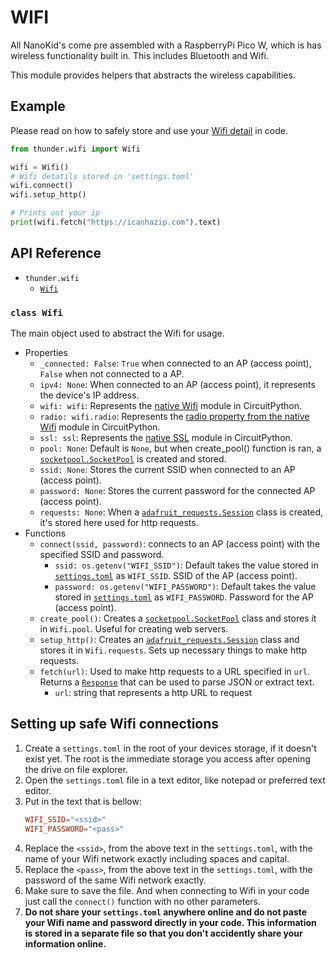 # WIFI
All NanoKid's come pre assembled with a RaspberryPi Pico W, which is has wireless functionality built in. This includes Bluetooth and Wifi.

This module provides helpers that abstracts the wireless capabilities.

## Example
Please read on how to safely store and use your [Wifi detail](#setting-up-safe-wifi-connections) in code.
```python
from thunder.wifi import Wifi

wifi = Wifi()
# Wifi detatils stored in 'settings.toml'
wifi.connect()
wifi.setup_http()

# Prints out your ip
print(wifi.fetch("https://icanhazip.com").text)
```

## API Reference

- `thunder.wifi`
  - [`Wifi`](#class-wifi)

### `class Wifi`
The main object used to abstract the Wifi for usage.
- Properties
  - `_connected: False`: `True` when connected to an AP (access point), `False` when not connected to a AP.
  - `ipv4: None`: When connected to an AP (access point), it represents the device's IP address.
  - `wifi: wifi`: Represents the [native Wifi](https://docs.circuitpython.org/en/latest/shared-bindings/wifi/index.html#module-wifi) module in CircuitPython.
  - `radio: wifi.radio`: Represents the [radio property from the native Wifi](https://docs.circuitpython.org/en/latest/shared-bindings/wifi/index.html#wifi.Radio) module in CircuitPython.
  - `ssl: ssl`: Represents the [native SSL](https://docs.circuitpython.org/en/latest/shared-bindings/ssl/index.html) module in CircuitPython.
  - `pool: None`: Default is `None`, but when create_pool() function is ran, a [`socketpool.SocketPool`](https://docs.circuitpython.org/en/latest/shared-bindings/socketpool/index.html#socketpool.SocketPool) is created and stored.
  - `ssid: None`: Stores the current SSID when connected to an AP (access point).
  - `password: None`: Stores the current password for the connected AP (access point).
  - `requests: None`: When a [`adafruit_requests.Session`](https://docs.circuitpython.org/projects/requests/en/latest/api.html#adafruit_requests.Session) class is created, it's stored here used for http requests.
- Functions
  - `connect(ssid, password)`: connects to an AP (access point) with the specified SSID and password.
    - `ssid: os.getenv("WIFI_SSID")`: Default takes the value stored in [`settings.toml`](https://docs.circuitpython.org/en/latest/docs/environment.html) as `WIFI_SSID`. SSID of the AP (access point).
    - `password: os.getenv("WIFI_PASSWORD")`: Default takes the value stored in [`settings.toml`](https://docs.circuitpython.org/en/latest/docs/environment.html) as `WIFI_PASSWORD`. Password for the AP (access point).
  - `create_pool()`: Creates a [`socketpool.SocketPool`](https://docs.circuitpython.org/en/latest/shared-bindings/socketpool/index.html#socketpool.SocketPool) class and stores it in `Wifi.pool`. Useful for creating web servers.
  - `setup_http()`: Creates an [`adafruit_requests.Session`](https://docs.circuitpython.org/projects/requests/en/latest/api.html#adafruit_requests.Session) class and stores it in `Wifi.requests`. Sets up necessary things to make http requests.
  - `fetch(url)`: Used to make http requests to a URL specified in `url`. Returns a [`Response`](https://docs.circuitpython.org/projects/requests/en/latest/api.html#adafruit_requests.Response) that can be used to parse JSON or extract text.
    - `url`: string that represents a http URL to request

## Setting up safe Wifi connections
1. Create a `settings.toml` in the root of your devices storage, if it doesn't exist yet. The root is the immediate storage you access after opening the drive on file explorer.
2. Open the `settings.toml` file in a text editor, like notepad or preferred text editor.
3. Put in the text that is bellow:
	```toml
	WIFI_SSID="<ssid>"
	WIFI_PASSWORD="<pass>"
	```
4. Replace the `<ssid>`, from the above text in the `settings.toml`, with the name of your Wifi network exactly including spaces and capital.
5. Replace the `<pass>`, from the above text in the `settings.toml`, with the password of the same Wifi network exactly.
6. Make sure to save the file. And when connecting to Wifi in your code just call the `connect()` function with no other parameters.
7. **Do not share your `settings.toml` anywhere online and do not paste your Wifi name and password directly in your code. This information is stored in a separate file so that you don't accidently share your information online.**
